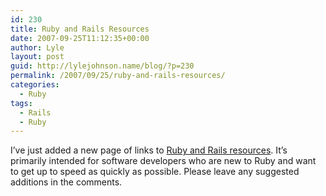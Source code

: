 ```yaml
---
id: 230
title: Ruby and Rails Resources
date: 2007-09-25T11:12:35+00:00
author: Lyle
layout: post
guid: http://lylejohnson.name/blog/?p=230
permalink: /2007/09/25/ruby-and-rails-resources/
categories:
  - Ruby
tags:
  - Rails
  - Ruby
---
```

I&#8217;ve just added a new page of links to [Ruby and Rails resources](http://lylejohnson.name/ruby-resources/). It&#8217;s primarily intended for software developers who are new to Ruby and want to get up to speed as quickly as possible. Please leave any suggested additions in the comments.